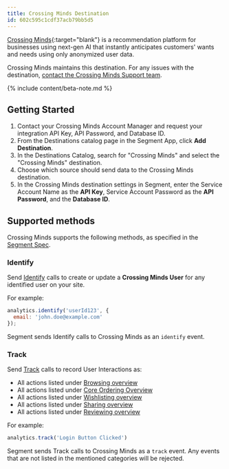 ```yaml
---
title: Crossing Minds Destination
id: 602c595c1cdf37acb79bb5d5
---
```


[Crossing Minds](https://crossingminds.com/){:target="blank"} is a recommendation platform for businesses using next-gen AI that instantly anticipates customers' wants and needs using only anonymized user data.

Crossing Minds maintains this destination. For any issues with the destination, [contact the Crossing Minds Support team](mailto:support@crossingminds.com).

{% include content/beta-note.md %}


## Getting Started

1. Contact your Crossing Minds Account Manager and request your integration API Key, API Password, and Database ID.
2. From the Destinations catalog page in the Segment App, click **Add Destination**.
3. In the Destinations Catalog, search for "Crossing Minds" and select the "Crossing Minds" destination.
4. Choose which source should send data to the Crossing Minds destination.
5. In the Crossing Minds destination settings in Segment, enter the Service Account Name as the **API Key**, Service Account Password as the **API Password**, and the **Database ID**.


## Supported methods

Crossing Minds supports the following methods, as specified in the [Segment Spec](/docs/connections/spec).


### Identify

Send [Identify](/docs/connections/spec/identify) calls to create or update a **Crossing Minds User** for any identified user on your site.

For example:
```js
analytics.identify('userId123', {
  email: 'john.doe@example.com'
});
```

Segment sends Identify calls to Crossing Minds as an `identify` event.


### Track

Send [Track](/docs/connections/spec/track) calls to record User Interactions as:

* All actions listed under [Browsing overview](/docs/connections/spec/ecommerce/v2/#browsing-overview)
* All actions listed under [Core Ordering Overview](/docs/connections/spec/ecommerce/v2/#core-ordering-overview)
* All actions listed under [Wishlisting overview](/docs/connections/spec/ecommerce/v2/#wishlisting-overview)
* All actions listed under [Sharing overview](/docs/connections/spec/ecommerce/v2/#sharing-overview)
* All actions listed under [Reviewing overview](/docs/connections/spec/ecommerce/v2/#reviewing-overview)


For example:

```js
analytics.track('Login Button Clicked')
```

Segment sends Track calls to Crossing Minds as a `track` event.
Any events that are not listed in the mentioned categories will be rejected.
